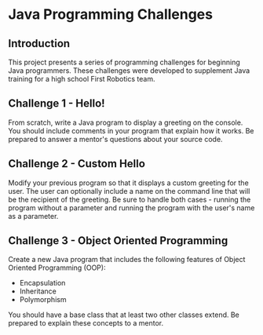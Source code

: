 # Java Programming Challenges

## Introduction
This project presents a series of programming challenges for beginning Java programmers.
These challenges were developed to supplement Java training for a high school First Robotics team.

## Challenge 1 - Hello!
From scratch, write a Java program to display a greeting on the console. You should include comments in your program that explain how it works. Be prepared to answer a mentor's questions about your source code.

## Challenge 2 - Custom Hello
Modify your previous program so that it displays a custom greeting for the user. The user can optionally include a name on the command line that will be the recipient of the greeting. Be sure to handle both cases - running the program without a parameter and running the program with the user's name as a parameter.

## Challenge 3 - Object Oriented Programming
Create a new Java program that includes the following features of Object Oriented Programming (OOP):
* Encapsulation
* Inheritance
* Polymorphism

You should have a base class that at least two other classes extend. Be prepared to explain these concepts to a mentor.
